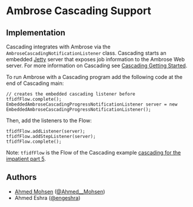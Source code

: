 # Ambrose Cascading Support

## Implementation 

Cascading integrates with Ambrose via the ```AmbroseCascadingNotificationListener``` class. Cascading starts an
embedded [Jetty](http://jetty.codehaus.org/jetty/) server that exposes job information to the Ambrose Web server.
For more information on Cascading see [Cascading Getting Started]([http://www.cascading.org/documentation/).

To run Ambrose with a Cascading program add the following code at the end of Cascading main:

```
// creates the embedded cascading listener before tfidfFlow.complete();
EmbeddedAmbroseCascadingProgressNotificationListener server = new EmbeddedAmbroseCascadingProgressNotificationListener();
```

Then, add the listeners to the Flow:

```
tfidfFlow.addListener(server);
tfidfFlow.addStepListener(server);
tfidfFlow.complete();
```

Note: ```tfidfFlow``` is the Flow of the Cascading example
[cascading for the impatient part 5](http://www.cascading.org/2012/07/31/cascading-for-the-impatient-part-5/).

## Authors
* [Ahmed Mohsen](https://github.com/Ahmed--Mohsen) ([@Ahmed__Mohsen](https://twitter.com/Ahmed__Mohsen))
* Ahmed Eshra ([@engeshra](https://twitter.com/engeshra))
